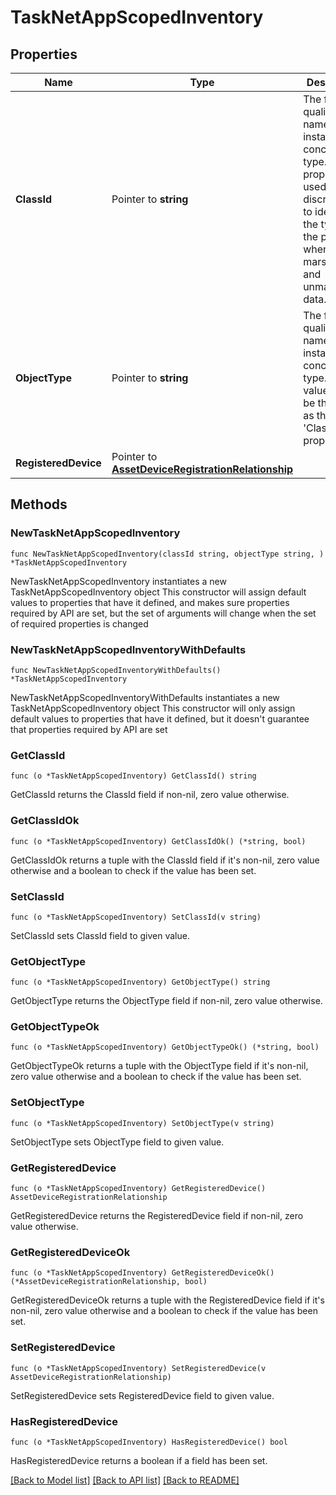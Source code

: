 # TaskNetAppScopedInventory

## Properties

Name | Type | Description | Notes
------------ | ------------- | ------------- | -------------
**ClassId** | Pointer to **string** | The fully-qualified name of the instantiated, concrete type. This property is used as a discriminator to identify the type of the payload when marshaling and unmarshaling data. | [default to "task.NetAppScopedInventory"]
**ObjectType** | Pointer to **string** | The fully-qualified name of the instantiated, concrete type. The value should be the same as the &#39;ClassId&#39; property. | [default to "task.NetAppScopedInventory"]
**RegisteredDevice** | Pointer to [**AssetDeviceRegistrationRelationship**](asset.DeviceRegistration.Relationship.md) |  | [optional] 

## Methods

### NewTaskNetAppScopedInventory

`func NewTaskNetAppScopedInventory(classId string, objectType string, ) *TaskNetAppScopedInventory`

NewTaskNetAppScopedInventory instantiates a new TaskNetAppScopedInventory object
This constructor will assign default values to properties that have it defined,
and makes sure properties required by API are set, but the set of arguments
will change when the set of required properties is changed

### NewTaskNetAppScopedInventoryWithDefaults

`func NewTaskNetAppScopedInventoryWithDefaults() *TaskNetAppScopedInventory`

NewTaskNetAppScopedInventoryWithDefaults instantiates a new TaskNetAppScopedInventory object
This constructor will only assign default values to properties that have it defined,
but it doesn't guarantee that properties required by API are set

### GetClassId

`func (o *TaskNetAppScopedInventory) GetClassId() string`

GetClassId returns the ClassId field if non-nil, zero value otherwise.

### GetClassIdOk

`func (o *TaskNetAppScopedInventory) GetClassIdOk() (*string, bool)`

GetClassIdOk returns a tuple with the ClassId field if it's non-nil, zero value otherwise
and a boolean to check if the value has been set.

### SetClassId

`func (o *TaskNetAppScopedInventory) SetClassId(v string)`

SetClassId sets ClassId field to given value.


### GetObjectType

`func (o *TaskNetAppScopedInventory) GetObjectType() string`

GetObjectType returns the ObjectType field if non-nil, zero value otherwise.

### GetObjectTypeOk

`func (o *TaskNetAppScopedInventory) GetObjectTypeOk() (*string, bool)`

GetObjectTypeOk returns a tuple with the ObjectType field if it's non-nil, zero value otherwise
and a boolean to check if the value has been set.

### SetObjectType

`func (o *TaskNetAppScopedInventory) SetObjectType(v string)`

SetObjectType sets ObjectType field to given value.


### GetRegisteredDevice

`func (o *TaskNetAppScopedInventory) GetRegisteredDevice() AssetDeviceRegistrationRelationship`

GetRegisteredDevice returns the RegisteredDevice field if non-nil, zero value otherwise.

### GetRegisteredDeviceOk

`func (o *TaskNetAppScopedInventory) GetRegisteredDeviceOk() (*AssetDeviceRegistrationRelationship, bool)`

GetRegisteredDeviceOk returns a tuple with the RegisteredDevice field if it's non-nil, zero value otherwise
and a boolean to check if the value has been set.

### SetRegisteredDevice

`func (o *TaskNetAppScopedInventory) SetRegisteredDevice(v AssetDeviceRegistrationRelationship)`

SetRegisteredDevice sets RegisteredDevice field to given value.

### HasRegisteredDevice

`func (o *TaskNetAppScopedInventory) HasRegisteredDevice() bool`

HasRegisteredDevice returns a boolean if a field has been set.


[[Back to Model list]](../README.md#documentation-for-models) [[Back to API list]](../README.md#documentation-for-api-endpoints) [[Back to README]](../README.md)


